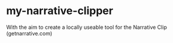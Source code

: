 my-narrative-clipper
====================

With the aim to create a locally useable tool for the Narrative Clip (getnarrative.com)
